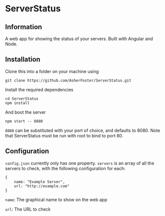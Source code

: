 # ServerStatus
## Information
A web app for showing the status of your servers. Built with Angular and Node.

## Installation
Clone this into a folder on your machine using
```
git clone https://github.com/AsherFoster/ServerStatus.git
```
Install the required dependencies
```
cd ServerStatus
npm install
```
And boot the server
```
npm start -- 8080
```
`8080` can be substituted with your port of choice, and defaults to 8080. Note that ServerStatus must be run with root to bind to port 80.
## Configuration
`config.json` currently only has one property. `servers` is an array of all the servers to check, with the following configuration for each:
```
{
    name: "Example Server",
    url: "http://example.com"
}
```
`name`: The graphical name to show on the web app

`url`: The URL to check